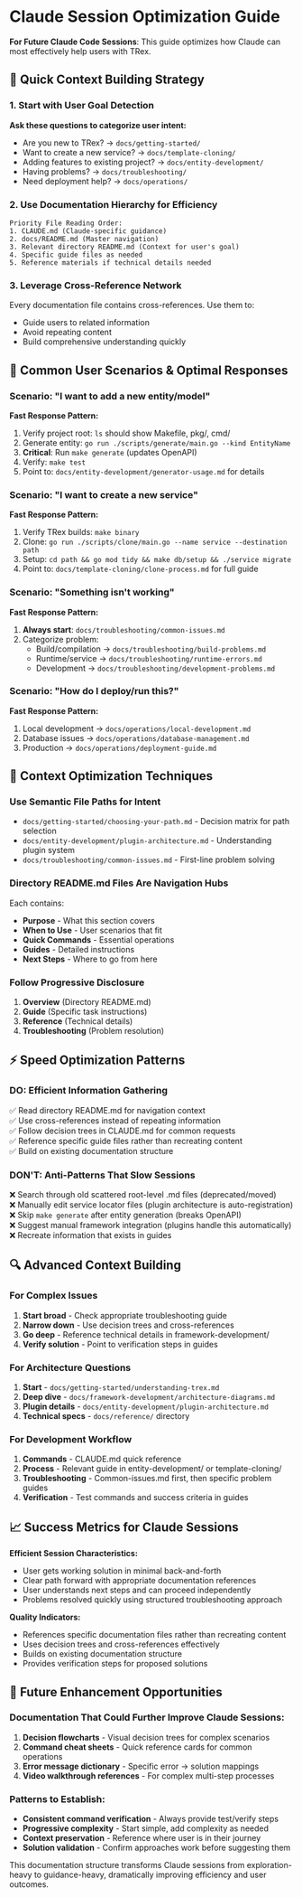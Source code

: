 # Claude Session Optimization Guide

**For Future Claude Code Sessions**: This guide optimizes how Claude can most effectively help users with TRex.

## 🚀 Quick Context Building Strategy

### 1. Start with User Goal Detection
**Ask these questions to categorize user intent:**
- Are you new to TRex? → `docs/getting-started/`
- Want to create a new service? → `docs/template-cloning/`
- Adding features to existing project? → `docs/entity-development/`
- Having problems? → `docs/troubleshooting/`
- Need deployment help? → `docs/operations/`

### 2. Use Documentation Hierarchy for Efficiency
```
Priority File Reading Order:
1. CLAUDE.md (Claude-specific guidance)
2. docs/README.md (Master navigation)
3. Relevant directory README.md (Context for user's goal)
4. Specific guide files as needed
5. Reference materials if technical details needed
```

### 3. Leverage Cross-Reference Network
Every documentation file contains cross-references. Use them to:
- Guide users to related information
- Avoid repeating content
- Build comprehensive understanding quickly

## 🎯 Common User Scenarios & Optimal Responses

### Scenario: "I want to add a new entity/model"
**Fast Response Pattern:**
1. Verify project root: `ls` should show Makefile, pkg/, cmd/
2. Generate entity: `go run ./scripts/generate/main.go --kind EntityName`
3. **Critical**: Run `make generate` (updates OpenAPI)
4. Verify: `make test`
5. Point to: `docs/entity-development/generator-usage.md` for details

### Scenario: "I want to create a new service"
**Fast Response Pattern:**
1. Verify TRex builds: `make binary`
2. Clone: `go run ./scripts/clone/main.go --name service --destination path`
3. Setup: `cd path && go mod tidy && make db/setup && ./service migrate`
4. Point to: `docs/template-cloning/clone-process.md` for full guide

### Scenario: "Something isn't working"
**Fast Response Pattern:**
1. **Always start**: `docs/troubleshooting/common-issues.md`
2. Categorize problem:
   - Build/compilation → `docs/troubleshooting/build-problems.md`
   - Runtime/service → `docs/troubleshooting/runtime-errors.md`
   - Development → `docs/troubleshooting/development-problems.md`

### Scenario: "How do I deploy/run this?"
**Fast Response Pattern:**
1. Local development → `docs/operations/local-development.md`
2. Database issues → `docs/operations/database-management.md`
3. Production → `docs/operations/deployment-guide.md`

## 🧠 Context Optimization Techniques

### Use Semantic File Paths for Intent
- `docs/getting-started/choosing-your-path.md` - Decision matrix for path selection
- `docs/entity-development/plugin-architecture.md` - Understanding plugin system
- `docs/troubleshooting/common-issues.md` - First-line problem solving

### Directory README.md Files Are Navigation Hubs
Each contains:
- **Purpose** - What this section covers
- **When to Use** - User scenarios that fit
- **Quick Commands** - Essential operations
- **Guides** - Detailed instructions
- **Next Steps** - Where to go from here

### Follow Progressive Disclosure
1. **Overview** (Directory README.md)
2. **Guide** (Specific task instructions)
3. **Reference** (Technical details)
4. **Troubleshooting** (Problem resolution)

## ⚡ Speed Optimization Patterns

### DO: Efficient Information Gathering
✅ Read directory README.md for navigation context  
✅ Use cross-references instead of repeating information  
✅ Follow decision trees in CLAUDE.md for common requests  
✅ Reference specific guide files rather than recreating content  
✅ Build on existing documentation structure  

### DON'T: Anti-Patterns That Slow Sessions
❌ Search through old scattered root-level .md files (deprecated/moved)  
❌ Manually edit service locator files (plugin architecture is auto-registration)  
❌ Skip `make generate` after entity generation (breaks OpenAPI)  
❌ Suggest manual framework integration (plugins handle this automatically)  
❌ Recreate information that exists in guides  

## 🔍 Advanced Context Building

### For Complex Issues
1. **Start broad** - Check appropriate troubleshooting guide
2. **Narrow down** - Use decision trees and cross-references
3. **Go deep** - Reference technical details in framework-development/
4. **Verify solution** - Point to verification steps in guides

### For Architecture Questions
1. **Start** - `docs/getting-started/understanding-trex.md`
2. **Deep dive** - `docs/framework-development/architecture-diagrams.md`
3. **Plugin details** - `docs/entity-development/plugin-architecture.md`
4. **Technical specs** - `docs/reference/` directory

### For Development Workflow
1. **Commands** - CLAUDE.md quick reference
2. **Process** - Relevant guide in entity-development/ or template-cloning/
3. **Troubleshooting** - Common-issues.md first, then specific problem guides
4. **Verification** - Test commands and success criteria in guides

## 📈 Success Metrics for Claude Sessions

**Efficient Session Characteristics:**
- User gets working solution in minimal back-and-forth
- Clear path forward with appropriate documentation references
- User understands next steps and can proceed independently
- Problems resolved quickly using structured troubleshooting approach

**Quality Indicators:**
- References specific documentation files rather than recreating content
- Uses decision trees and cross-references effectively
- Builds on existing documentation structure
- Provides verification steps for proposed solutions

## 🎯 Future Enhancement Opportunities

### Documentation That Could Further Improve Claude Sessions:
1. **Decision flowcharts** - Visual decision trees for complex scenarios
2. **Command cheat sheets** - Quick reference cards for common operations
3. **Error message dictionary** - Specific error → solution mappings
4. **Video walkthrough references** - For complex multi-step processes

### Patterns to Establish:
- **Consistent command verification** - Always provide test/verify steps
- **Progressive complexity** - Start simple, add complexity as needed  
- **Context preservation** - Reference where user is in their journey
- **Solution validation** - Confirm approaches work before suggesting them

This documentation structure transforms Claude sessions from exploration-heavy to guidance-heavy, dramatically improving efficiency and user outcomes.